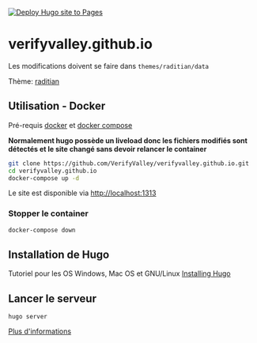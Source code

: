 [![Deploy Hugo site to Pages](https://github.com/VerifyValley/verifyvalley.github.io/actions/workflows/pages.yml/badge.svg)](https://github.com/VerifyValley/verifyvalley.github.io/actions/workflows/pages.yml)

# verifyvalley.github.io

Les modifications doivent se faire dans `themes/raditian/data`

Thème: [raditian](https://github.com/radity/raditian-free-hugo-theme)


## Utilisation - Docker

Pré-requis [docker](https://docs.docker.com/engine/install/) et [docker compose](https://docs.docker.com/compose/install/)

**Normalement hugo possède un liveload donc les fichiers modifiés sont détectés et le site changé sans devoir relancer le container**

```bash
git clone https://github.com/VerifyValley/verifyvalley.github.io.git
cd verifyvalley.github.io
docker-compose up -d
```

Le site est disponible via [http://localhost:1313](http://localhost:1313)

### Stopper le container

```bash
docker-compose down
```



## Installation de Hugo

Tutoriel pour les OS Windows, Mac OS et GNU/Linux [Installing Hugo](https://gohugo.io/getting-started/installing/)


## Lancer le serveur

`hugo server`

[Plus d'informations](https://gohugo.io/getting-started/quick-start/#step-4-add-some-content)
